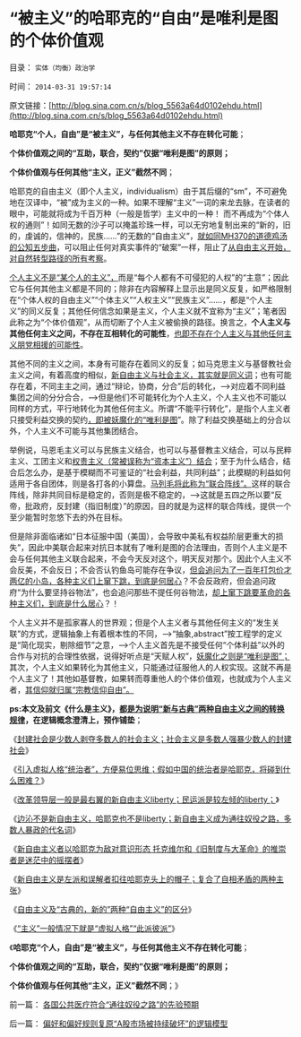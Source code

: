 # “被主义”的哈耶克的“自由”是唯利是图的个体价值观

目录： `实体（均衡）政治学` 

时间： `2014-03-31 19:57:14` 

原文链接：[http://blog.sina.com.cn/s/blog_5563a64d0102ehdu.html](http://blog.sina.com.cn/s/blog_5563a64d0102ehdu.html)

**哈耶克“个人，自由”是“被主义”，与任何其他主义不存在转化可能**；

**个体价值观之间的“互助，联合，契约”仅据“唯利是图”的原则；**

**个体价值观与任何其他“主义，正义”截然不同**；

哈耶克的自由主义（即个人主义，individualism）由于其后缀的“sm”，不可避免地在汉译中，“被”成为主义的一种。如果不理解“主义”一词的来龙去脉，在读者的眼中，可能就将成为千百万种（一般是哲学）主义中的一种！
而不再成为“个体人权的通则”！如同无数的沙子可以掩盖珍珠一样，可以无穷地复制出来的“新的，旧的，虔诚的，信神的，民族……”的无数的“自由主义”，[就如同MH370的道德鸡汤的公知五步曲](../../../2014/3/20/危机管理的“边界”和“边际”，MH370中中国公众的反应.md)，可以阻止任何对真实事件的“破案”一样，阻止了[从自由主义开始，对自然转型路径的所有考察](../../../2011/6/1/稳定的社会和稳定的改革.md)。

[个人主义不是“某个人的主义”，](../../../2012/7/20/什么是“主义”？个人主义就是“个人无主义”.md)而是“每个人都有不可侵犯的人权”的“主意”；因此它与任何其他主义都是不同的；除非在内容解释上显示出是同义反复，如严格限制在“个体人权的自由主义”“个体主义”“人权主义”“民族主义”……，都是“个人主义”的同义反复；其他任何信念如果是主义，个人主义就不宜称为“主义”；笔者因此称之为“个体价值观”，从而切断了个人主义被偷换的路径。换言之，**个人主义与其他任何主义之间，不存在互相转化的可能性**，[也即不存在个人主义与其他任何主义朋党相援的可能性](../../../2013/4/21/多数人暴政的受害者，如果长着革命者的大脑.md)。

其他不同的主义之间，本身有可能存在着同义的反复；如马克思主义与基督教社会主义之间，有着高度的相似，[新自由主义与社会主义，其实就是同义词](../../../2014/3/15/新自由主义是内涵非常含糊的帽子，及哈耶克和左棍.md)；也有可能存在着，不同主主之间，通过“辩论，协商，分合”后的转化，——>对应着不同利益集团之间的分分合合，——>但是他们不可能转化为个人主义，个人主义也不可能以同样的方式，平行地转化为其他任何主义。所谓“不能平行转化”，是指个人主义者只接受利益交换的契约[，即被妖魔化的“唯利是图](../../../2012/1/4/私有制比革命／改革／投票更重要；民主进程不必轰轰烈烈.md)”。除了利益交换基础上的分合以外，个人主义不可能与其他集团结合。

举例说，马恩毛主义可以与民族主义结合，也可以与基督教主义结合，可以与民粹主义、工团主义和[权贵主义（常被误称为“资本主义”）结合](../../../2014/1/26/政府食客社群，攀比加薪的“特权最大化定律”.md)；至于为什么结合，结合后怎么办，是基于模糊而不可鉴证的“社会利益，共同利益”；此模糊的利益如何适用于各自团体，则是各打各的小算盘。[马列毛将此称为“联合阵线”。](../../../2013/5/25/卡尔.马克思只是“温和中派”，和共产国际.md)这样的联合阵线，除非共同目标是稳定的，否则是极不稳定的，——>这就是五四之所以要“反帝，批政府，反封建（指旧制度）”的原因，目的就是为这样的联合阵线，提供一个至少能暂时忽悠下去的外在目标。

但是除非面临诸如“日本征服中国（美国），会导致中美私有权益阶层更重大的损失”，因此中美联合起来对抗日本就有了唯利是图的合法理由，否则个人主义是不会与任何其他主义联合起来，不会今天反对这个，明天反对那个。因此个人主义不会反美，不会反日；不会否认钓鱼岛可能存在争议，[但会追问为了一百年打包价才两亿的小岛，各种主义们上窜下跳，到底是何居心](../../../2012/9/10/钓鱼岛面子金贵的成本和价格.md)？不会反政府，但会追问政府“为什么要坚持谷物法”，也会追问那些不提任何谷物法，[却上窜下跳要革命的各种主义们，到底是什么居心](../../../2012/9/10/公害知识分子煽动民粹，为了闹革命！.md)？！

个人主义并不是孤家寡人的世界观；但是个人主义者与其他任何主义的“发生关联”的方式，逻辑抽象上有着根本性的不同，——>“抽象,abstract”按工程学的定义是“简化现实，剔除细节”之意，——>个人主义首先是不接受任何“个体利益”以外的合作与对抗的合理性依据，说得好听点是“天赋人权”，[妖魔化之则是“唯利是图”；](http://darthvad.blog.163.com/blog/static/5339947020111037444515/)其次，个人主义如果转化为其他主义，只能通过征服他人的人权实现。这就不再是个人主义了！其他如基督教，如果转而尊重他人的个体价值观，也就成为个人主义者，[其信仰就归属“宗教信仰自由”。](../../../2009/10/28/人权和宗教信仰自由和播道和启蒙.md)

**ps:本文及前文《什么是主义》，[都是为说明“新与古典”两种自由主义之间的转换规律](../../../2014/3/23/自由主义及“古典的，新的”两种“自由主义”的区分.md)，在逻辑概念澄清上，预作铺垫**；

《[封建社会是少数人剥夺多数人的社会主义；社会主义是多数人强暴少数人的封建社会](../../../2014/3/1/“统治者”永远不可能压制住“统治阶级”.md)》

《[引入虚拟人格“统治者”，方便易位思维；假如中国的统治者是哈耶克，将碰到什么困难？](../../../2014/3/8/就算哈耶克的转世灵童，搞定中国也很难.md)》

《[改革领导层一般是最右翼的新自由主义liberty；民运派是较左倾的liberty；](../../../2014/3/9/我国领导层一般比“民粹公知”更称得上“民主，开明”.md)》

《[边沁不是新自由主义，哈耶克也不是liberty；新自由主义成为通往奴役之路，多数人暴政的代名词](../../../2014/3/10/边沁不是新自由主义，哈耶克也不是liberty.md)》

《[新自由主义者以哈耶克为敌对意识形态
托克维尔和《旧制度与大革命》的推崇者是迷茫中的摇摆者](../../../2014/3/11/托克维尔和《旧制度与大革命》的推崇者，迷茫中的摇摆者.md)》

《[新自由主义是左派和误解者扣往哈耶克头上的帽子；复合了自相矛盾的两种主张](../../../2014/3/15/新自由主义是内涵非常含糊的帽子，及哈耶克和左棍.md)》

《[自由主义及“古典的，新的”两种“自由主义”的区分](../../../2014/3/23/自由主义及“古典的，新的”两种“自由主义”的区分.md)》

《[“主义”一般情况下就是“虚拟人格”“此派彼派”](../../../2014/3/27/所谓“主义”一般情况下就是“虚拟人格”“此派彼派”.md)》

《**哈耶克“个人，自由”是“被主义”，与任何其他主义不存在转化可能**；

**个体价值观之间的“互助，联合，契约”仅据“唯利是图”的原则；**

**个体价值观与任何其他“主义，正义”截然不同**；》

前一篇： [各国公共医疗符合“通往奴役之路”的先验预期](../../../2014/4/5/各国公共医疗符合“通往奴役之路”的先验预期.md)

后一篇： [偏好和偏好规则复原“A股市场被持续破坏”的逻辑模型](../../../2014/3/26/偏好和偏好规则复原“A股市场被持续破坏”的逻辑模型.md)

